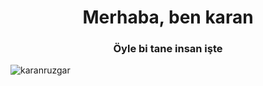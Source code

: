 <h1 align="center">Merhaba, ben karan</h1>
<h3 align="center">Öyle bi tane insan işte</h3>

<p align="left"> <img src="https://komarev.com/ghpvc/?username=karanruzgar&label=Profile%20views&color=0e75b6&style=flat" alt="karanruzgar" /> </p>

